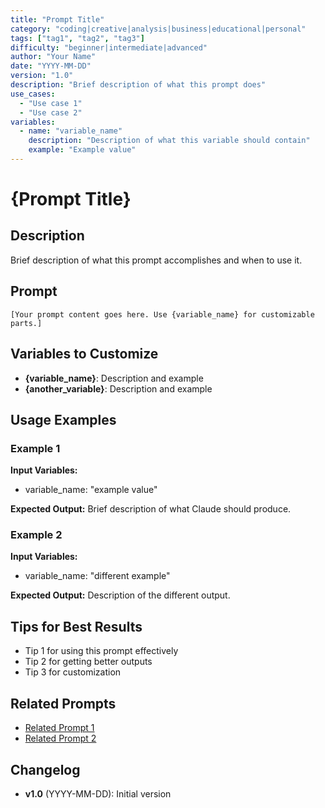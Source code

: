 ```yaml
---
title: "Prompt Title"
category: "coding|creative|analysis|business|educational|personal"
tags: ["tag1", "tag2", "tag3"]
difficulty: "beginner|intermediate|advanced"
author: "Your Name"
date: "YYYY-MM-DD"
version: "1.0"
description: "Brief description of what this prompt does"
use_cases:
  - "Use case 1"
  - "Use case 2"
variables:
  - name: "variable_name"
    description: "Description of what this variable should contain"
    example: "Example value"
---
```


# {Prompt Title}

## Description
Brief description of what this prompt accomplishes and when to use it.

## Prompt

```
[Your prompt content goes here. Use {variable_name} for customizable parts.]
```

## Variables to Customize

- **{variable_name}**: Description and example
- **{another_variable}**: Description and example

## Usage Examples

### Example 1
**Input Variables:**
- variable_name: "example value"

**Expected Output:**
Brief description of what Claude should produce.

### Example 2
**Input Variables:**
- variable_name: "different example"

**Expected Output:**
Description of the different output.

## Tips for Best Results

- Tip 1 for using this prompt effectively
- Tip 2 for getting better outputs
- Tip 3 for customization

## Related Prompts

- [Related Prompt 1](../category/related-prompt-1.md)
- [Related Prompt 2](../category/related-prompt-2.md)

## Changelog

- **v1.0** (YYYY-MM-DD): Initial version
